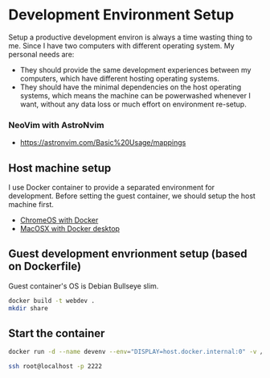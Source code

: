 # Development Environment Setup
Setup a productive development environ is always a time wasting thing to me. Since I have two computers with different operating system. My personal needs are:
* They should provide the same development experiences between my computers, which have different hosting operating systems.
* They should have the minimal dependencies on the host operating systems, which means the machine can be powerwashed whenever I want, without any data loss or much effort on environment re-setup.

### NeoVim with AstroNvim
* https://astronvim.com/Basic%20Usage/mappings

## Host machine setup
I use Docker container to provide a separated environment for development. Before setting the guest container, we should setup the host machine first.

- [ChromeOS with Docker](chromeos-setup.md)
- [MacOSX with Docker desktop](macosx-setup.md)

## Guest development envrionment setup (based on Dockerfile)
Guest container's OS is Debian Bullseye slim.
```bash
docker build -t webdev .
mkdir share
```

## Start the container
```bash
docker run -d --name devenv --env="DISPLAY=host.docker.internal:0" -v /Users/lucas/tmp/share:/root/share -v vroot:/root -w /root -p 5173:5173 -p 2222:22 -h devenv webdev

ssh root@localhost -p 2222
```
